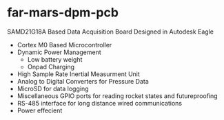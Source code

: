 # far-mars-dpm-pcb
SAMD21G18A Based Data Acquisition Board Designed in Autodesk Eagle
* Cortex M0 Based Microcontroller
* Dynamic Power Management
  * Low battery weight
  * Onpad Charging
* High Sample Rate Inertial Measurment Unit
* Analog to Digital Converters for Pressure Data
* MicroSD for data logging
* Miscellaneous GPIO ports for reading rocket states and futureproofing
* RS-485 interface for long distance wired communications
* Power effecient
